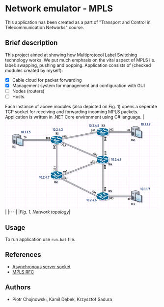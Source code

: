 # Network emulator - MPLS
This application has been created as a part of "Transport and Control in Telecommunication Networks" course.
## Brief description
This project aimed at showing how Multiprotocol Label Switching technology works. 
We put much emphasis on the vital aspect of MPLS i.e. label: swapping, pushing and popping. 
Application consists of (checked modules created by myself):
- [x] Cable cloud for packet forwarding
- [x] Management system for management and configuration with GUI
- [ ] Nodes (routers)
- [ ] Hosts.

Each instance of above modules (also depicted on Fig. 1) opens a seperate TCP socket for receiving and forwarding incoming MPLS packets. Application is written in .NET Core environment using C# language.
| ![Topology](./Resources/tp.png) |
|:--:|
|*Fig. 1. Network topology*|

## Usage
To run application use ```run.bat``` file.

## References
* [Asynchronous server socket](https://docs.microsoft.com/pl-pl/dotnet/framework/network-programming/asynchronous-server-socket-example)
* [MPLS RFC](https://tools.ietf.org/html/rfc3031)
 
## Authors
* Piotr Chojnowski, Kamil Dębek, Krzysztof Sadura






